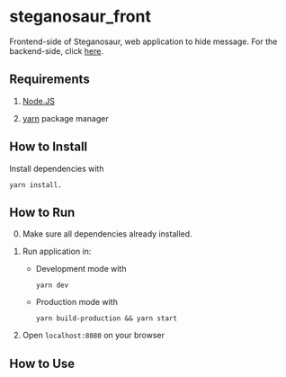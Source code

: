 # steganosaur_front

Frontend-side of Steganosaur, web application to hide message. For the backend-side, click [here](https://github.com/izharul-haq/steganosaur_back).

## Requirements

1. [Node.JS](https://nodejs.org/en/)

2. [yarn](https://yarnpkg.com/) package manager

## How to Install

Install dependencies with

    yarn install.

## How to Run

0. Make sure all dependencies already installed.

1. Run application in:

   - Development mode with

         yarn dev

   - Production mode with

         yarn build-production && yarn start

2. Open `localhost:8080` on your browser

## How to Use
